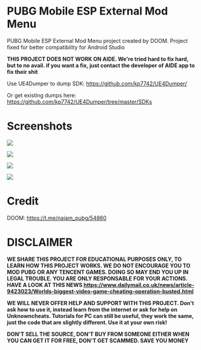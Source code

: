 # PUBG Mobile ESP External Mod Menu
PUBG Mobile ESP External Mod Menu project created by DOOM. Project fixed for better compatibility for Android Studio

**THIS PROJECT DOES NOT WORK ON AIDE. We're tried hard to fix hard, but to no avail. if you want a fix, just contact the developer of AIDE app to fix their shit**

Use UE4Dumper to dump SDK: https://github.com/kp7742/UE4Dumper/

Or get existing dumps here: https://github.com/kp7742/UE4Dumper/tree/master/SDKs

# Screenshots
![](https://i.imgur.com/zahY4VP.png)

![](https://i.imgur.com/IjXC920.png)

![](https://i.imgur.com/YdL36NI.png)

![](https://i.imgur.com/JK3A88m.png)

# Credit
DOOM: https://t.me/najam_pubg/54860

# DISCLAIMER
**WE SHARE THIS PROJECT FOR EDUCATIONAL PURPOSES ONLY, TO LEARN HOW THIS PROJECT WORKS. WE DO NOT ENCOURAGE YOU TO MOD PUBG OR ANY TENCENT GAMES. DOING SO MAY END YOU UP IN LEGAL TROUBLE. YOU ARE ONLY RESPONSABLE FOR YOUR ACTIONS. HAVE A LOOK AT THIS NEWS https://www.dailymail.co.uk/news/article-9423023/Worlds-biggest-video-game-cheating-operation-busted.html**

**WE WILL NEVER OFFER HELP AND SUPPORT WITH THIS PROJECT. Don't ask how to use it, instead learn from the internet or ask for help on Unknowncheats. Tutorials for PC can still be useful, they work the same, just the code that are slightly different. Use it at your own risk!**

**DON'T SELL THE SOURCE, DON'T BUY FROM SOMEONE EITHER WHEN YOU CAN GET IT FOR FREE, DON'T GET SCAMMED. SAVE YOU MONEY**
